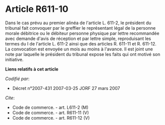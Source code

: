 # Article R611-10

Dans le cas prévu au premier alinéa de l'article L. 611-2, le président du tribunal fait convoquer par le greffier le
représentant légal de la personne morale débitrice ou le débiteur personne physique par lettre recommandée avec demande
d'avis de réception et par lettre simple, reproduisant les termes du I de l'article L. 611-2 ainsi que des articles R. 611-11
et R. 611-12. La convocation est envoyée un mois au moins à l'avance. Il est joint une note par laquelle le président du
tribunal expose les faits qui ont motivé son initiative.

**Liens relatifs à cet article**

_Codifié par_:

  - Décret n°2007-431 2007-03-25 JORF 27 mars 2007

_Cite_:

  - Code de commerce. - art. L611-2 (M)
  - Code de commerce. - art. R611-11 (V)
  - Code de commerce. - art. R611-12 (V)
